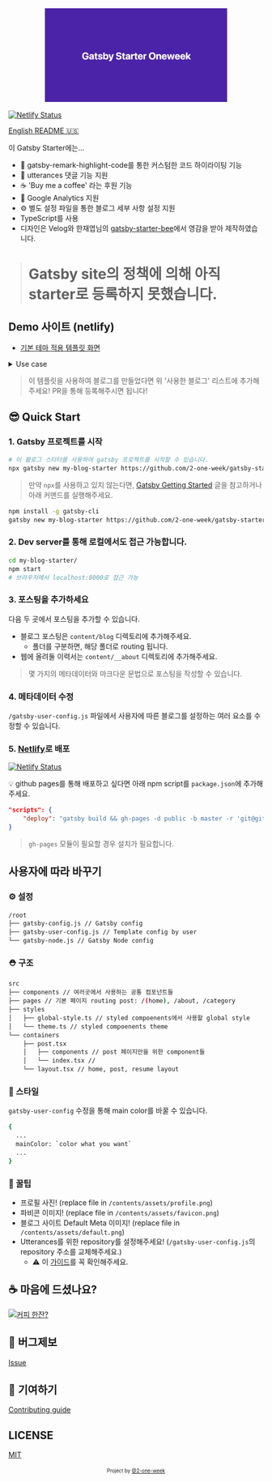 <div align="center">
  <img src="./contents/assets/default.png" width="360px" alt="gatsby-starter-oneweek"/>
</div>

[![Netlify Status](https://api.netlify.com/api/v1/badges/11558f0e-5878-4b66-b041-823224a7a424/deploy-status)](https://app.netlify.com/sites/gatsby-starter-oneweek/deploys)

[English README 🇺🇸](./README.en.md)

이 Gatsby Starter에는...

- 💄 gatsby-remark-highlight-code를 통한 커스텀한 코드 하이라이팅 기능 
- 💬 utterances 댓글 기능 지원
- ☕ 'Buy me a coffee' 라는 후원 기능
- 🤖 Google Analytics 지원
- ⚙ 별도 설정 파일을 통한 블로그 세부 사항 설정 지원
- TypeScript를 사용
- 디자인은 Velog와 한재엽님의 [gatsby-starter-bee](https://github.com/JaeYeopHan/gatsby-starter-bee)에서 영감을 받아 제작하였습니다.

> # Gatsby site의 정책에 의해 아직 starter로 등록하지 못했습니다.

## Demo 사이트 (netlify)

- [기본 테마 적용 템플릿 화면](https://gatsby-starter-oneweek.netlify.com/)

<details>
  <summary>Use case</summary>
  <p>
    <ul>
      <li>2oneweek.dev: https://2oneweek.dev</li>
    </ul>
  </p>
</details>

> 이 템플릿을 사용하여 블로그를 만들었다면 위 '사용한 블로그' 리스트에 추가해주세요! PR을 통해 등록해주시면 됩니다!

## 😎 Quick Start

### 1. Gatsby 프로젝트를 시작

```sh
# 이 블로그 스타터를 사용하여 gatsby 프로젝트를 시작할 수 있습니다.
npx gatsby new my-blog-starter https://github.com/2-one-week/gatsby-starter-oneweek.git
```

> 만약 `npx`를 사용하고 있지 않는다면, [Gatsby Getting Started](https://www.gatsbyjs.org/docs/quick-start) 글을 참고하거나 아래 커맨드를 실행해주세요.

```sh
npm install -g gatsby-cli
gatsby new my-blog-starter https://github.com/2-one-week/gatsby-starter-oneweek.git
```

### 2. Dev server를 통해 로컬에서도 접근 가능합니다.

```sh
cd my-blog-starter/
npm start
# 브라우저에서 localhost:8000로 접근 가능
```

### 3. 포스팅을 추가하세요

다음 두 곳에서 포스팅을 추가할 수 있습니다.

- 블로그 포스팅은 `content/blog` 디렉토리에 추가해주세요.
  - 폴더를 구분하면, 해당 폴더로 routing 됩니다.
- 웹에 올려둘 이력서는 `content/__about` 디렉토리에 추가해주세요.

> 몇 가지의 메타데이터와 마크다운 문법으로 포스팅을 작성할 수 있습니다.

### 4. 메타데이터 수정

`/gatsby-user-config.js` 파일에서 사용자에 따른 블로그를 설정하는 여러 요소를 수정할 수 있습니다.

### 5. [Netlify](https://netlify.com)로 배포

[![Netlify Status](https://api.netlify.com/api/v1/badges/11558f0e-5878-4b66-b041-823224a7a424/deploy-status)](https://app.netlify.com/sites/gatsby-starter-oneweek/deploys)

:bulb: github pages를 통해 배포하고 싶다면 아래 npm script를 `package.json`에 추가해주세요.

```json
"scripts": {
    "deploy": "gatsby build && gh-pages -d public -b master -r 'git@github.com:${your github id}/${github page name}.github.io.git'"
}
```

> `gh-pages` 모듈이 필요할 경우 설치가 필요합니다.

## 사용자에 따라 바꾸기

### ⚙ 설정

```sh
/root
├── gatsby-config.js // Gatsby config
├── gatsby-user-config.js // Template config by user
└── gatsby-node.js // Gatsby Node config
```

### ⛑ 구조

```sh
src
├── components // 여러곳에서 사용하는 공통 컴포넌트들
├── pages // 기본 페이지 routing post: /(home), /about, /category
├── styles
│   ├── global-style.ts // styled compoenents에서 사용할 global style
│   └── theme.ts // styled compoenents theme
└── containers
    ├── post.tsx
    │   ├── components // post 페이지만을 위한 component들
    │   └── index.tsx // 
    └── layout.tsx // home, post, resume layout
```

### 🎨 스타일

`gatsby-user-config` 수정을 통해 main color를 바꿀 수 있습니다.

```sh
{
  ...
  mainColor: `color what you want`
  ...
}
```

### 🍭 꿀팁

- 프로필 사진! (replace file in `/contents/assets/profile.png`)
- 파비콘 이미지! (replace file in `/contents/assets/favicon.png`)
- 블로그 사이트 Default Meta 이미지! (replace file in `/contents/assets/default.png`)
- Utterances를 위한 repository를 설정해주세요! (`/gatsby-user-config.js`의 repository 주소를 교체해주세요.)
  - ⚠️ 이 [가이드](https://utteranc.es)를 꼭 확인해주세요.

## ☕ 마음에 드셨나요?

<a href="https://www.buymeacoffee.com/2oneweek" target="_blank"><img src="https://www.buymeacoffee.com/assets/img/custom_images/purple_img.png" alt="커피 한잔?" style="height: auto !important;width: auto !important;" ></a>

## :bug: 버그제보

[Issue](https://github.com/2-one-week/gatsby-starter-oneweek/issues)

## 🎁 기여하기

[Contributing guide](./CONTRIBUTING.md)

## LICENSE

[MIT](./0BSD)

<div align="center">
  <sub>
    <sup>Project by 
      <a href="https://github.com/2-one-week">
        @2-one-week
      </a>
    </sup>
  </sub>
</div>
